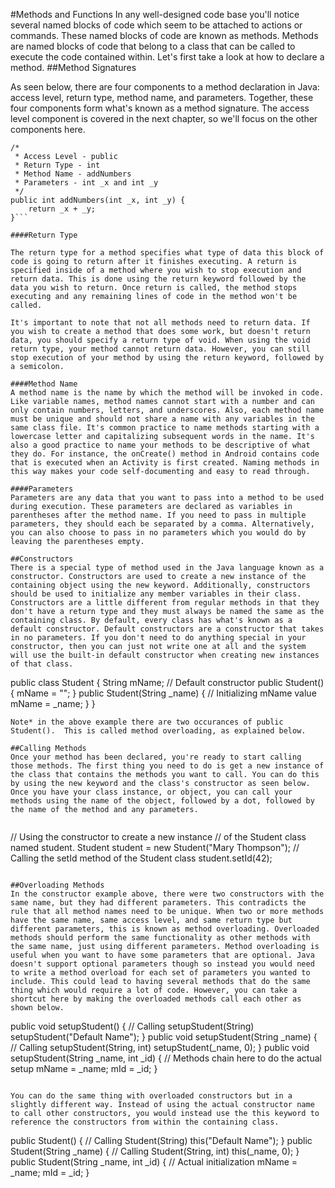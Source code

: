 #Methods and Functions
In any well-designed code base you'll notice several named blocks of code which seem to be attached to actions or commands. These named blocks of code are known as methods. Methods are named blocks of code that belong to a class that can be called to execute the code contained within. Let's first take a look at how to declare a method.
##Method Signatures

As seen below, there are four components to a method declaration in Java: access level, return type, method name, and parameters. Together, these four components form what's known as a method signature. The access level component is covered in the next chapter, so we'll focus on the other components here.

```
/*
 * Access Level - public
 * Return Type - int
 * Method Name - addNumbers
 * Parameters - int _x and int _y
 */
public int addNumbers(int _x, int _y) {
	return _x + _y;
}```

####Return Type

The return type for a method specifies what type of data this block of code is going to return after it finishes executing. A return is specified inside of a method where you wish to stop execution and return data. This is done using the return keyword followed by the data you wish to return. Once return is called, the method stops executing and any remaining lines of code in the method won't be called. 

It's important to note that not all methods need to return data. If you wish to create a method that does some work, but doesn't return data, you should specify a return type of void. When using the void return type, your method cannot return data. However, you can still stop execution of your method by using the return keyword, followed by a semicolon.

####Method Name
A method name is the name by which the method will be invoked in code. Like variable names, method names cannot start with a number and can only contain numbers, letters, and underscores. Also, each method name must be unique and should not share a name with any variables in the same class file. It's common practice to name methods starting with a lowercase letter and capitalizing subsequent words in the name. It's also a good practice to name your methods to be descriptive of what they do. For instance, the onCreate() method in Android contains code that is executed when an Activity is first created. Naming methods in this way makes your code self-documenting and easy to read through.

####Parameters
Parameters are any data that you want to pass into a method to be used during execution. These parameters are declared as variables in parentheses after the method name. If you need to pass in multiple parameters, they should each be separated by a comma. Alternatively, you can also choose to pass in no parameters which you would do by leaving the parentheses empty.

##Constructors
There is a special type of method used in the Java language known as a constructor. Constructors are used to create a new instance of the containing object using the new keyword. Additionally, constructors should be used to initialize any member variables in their class. Constructors are a little different from regular methods in that they don't have a return type and they must always be named the same as the containing class. By default, every class has what's known as a default constructor. Default constructors are a constructor that takes in no parameters. If you don't need to do anything special in your constructor, then you can just not write one at all and the system will use the built-in default constructor when creating new instances of that class.

```
public class Student {
	String mName;
	// Default constructor
	public Student() {
		mName = "";
	}
	public Student(String _name) {
		// Initializing mName value
		mName = _name;
	}
}
```
Note* in the above example there are two occurances of public Student().  This is called method overloading, as explained below.

##Calling Methods
Once your method has been declared, you're ready to start calling those methods. The first thing you need to do is get a new instance of the class that contains the methods you want to call. You can do this by using the new keyword and the class's constructor as seen below. Once you have your class instance, or object, you can call your methods using the name of the object, followed by a dot, followed by the name of the method and any parameters.


```
// Using the constructor to create a new instance
// of the Student class named student.
Student student = new Student("Mary Thompson");
// Calling the setId method of the Student class
student.setId(42);
```

##Overloading Methods
In the constructor example above, there were two constructors with the same name, but they had different parameters. This contradicts the rule that all method names need to be unique. When two or more methods have the same name, same access level, and same return type but different parameters, this is known as method overloading. Overloaded methods should perform the same functionality as other methods with the same name, just using different parameters. Method overloading is useful when you want to have some parameters that are optional. Java doesn't support optional parameters though so instead you would need to write a method overload for each set of parameters you wanted to include. This could lead to having several methods that do the same thing which would require a lot of code. However, you can take a shortcut here by making the overloaded methods call each other as shown below.

```
public void setupStudent() {
	// Calling setupStudent(String)
	setupStudent("Default Name");
}
public void setupStudent(String _name) {
	// Calling setupStudent(String, int)
	setupStudent(_name, 0);
}
public void setupStudent(String _name, int _id) {
	// Methods chain here to do the actual setup
	mName = _name;
	mId = _id;
}
```

You can do the same thing with overloaded constructors but in a slightly different way. Instead of using the actual constructor name to call other constructors, you would instead use the this keyword to reference the constructors from within the containing class.

```
public Student() {
	// Calling Student(String)
	this("Default Name");
}
public Student(String _name) {
	// Calling Student(String, int)
	this(_name, 0);
}
public Student(String _name, int _id) {
	// Actual initialization
	mName = _name;
	mId = _id;
}
```